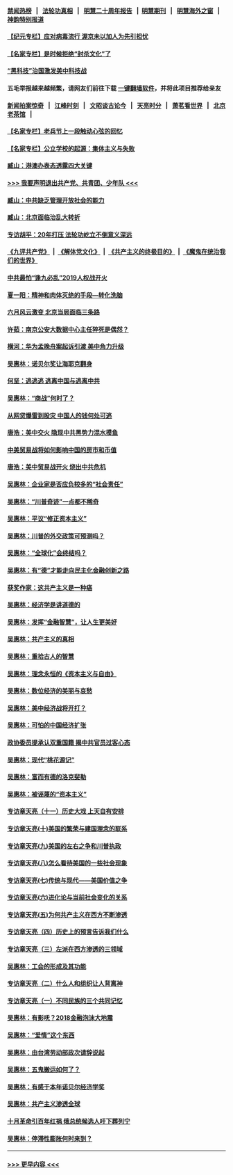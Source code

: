 #### [禁闻热榜](热点新闻.md?=0)  &nbsp;&nbsp;|&nbsp;&nbsp; [法轮功真相](https://github.com/gfw-breaker/truth/blob/master/README.md?=0) &nbsp;&nbsp;|&nbsp;&nbsp; [明慧二十周年报告](https://github.com/gfw-breaker/mh-reports/blob/master/README.md?=0) &nbsp;&nbsp;|&nbsp;&nbsp;[明慧期刊](https://github.com/gfw-breaker/mh-qikan) &nbsp;&nbsp;|&nbsp;&nbsp; [明慧海外之窗](https://github.com/gfw-breaker/mh-news/blob/master/README.md?=0) &nbsp;&nbsp;|&nbsp;&nbsp; [神韵特别报道](https://github.com/gfw-breaker/mh-news/blob/master/shenyun.md?=0)
#### [【纪元专栏】应对病毒流行 渥京未以加人为先引担忧](../pages/nsc423/n11875714.md?t=03142202) 
#### [【名家专栏】是时候拒绝“封杀文化”了](../pages/nsc423/n11814093.md?t=03142202) 
#### [“黑科技”治国激发美中科技战](../pages/nsc423/n11638056.md?t=03142202) 
#### 五毛举报越来越频繁，请网友们前往下载 [一键翻墙软件](https://github.com/gfw-breaker/ssr-accounts)，并将此项目推荐给亲友
#### [新闻拍案惊奇](https://github.com/gfw-breaker/banned-news/blob/master/pages/link4.md) &nbsp;&nbsp;|&nbsp;&nbsp; [江峰时刻](https://github.com/gfw-breaker/banned-news/blob/master/pages/link4.md) &nbsp;&nbsp;|&nbsp;&nbsp; [文昭谈古论今](https://github.com/gfw-breaker/banned-news/blob/master/pages/link4.md) &nbsp;&nbsp;|&nbsp;&nbsp; [天亮时分](https://github.com/gfw-breaker/banned-news/blob/master/pages/link4.md) &nbsp;&nbsp;|&nbsp;&nbsp; [萧茗看世界](https://github.com/gfw-breaker/banned-news/blob/master/pages/link4.md) &nbsp;&nbsp;|&nbsp;&nbsp; [北京老茶馆](https://github.com/gfw-breaker/banned-news/blob/master/pages/link4.md) &nbsp;&nbsp;|&nbsp;&nbsp; 
#### [【名家专栏】老兵节上一段触动心弦的回忆](../pages/nsc423/n11646016.md?t=03142202) 
#### [【名家专栏】公立学校的起源：集体主义与失败](../pages/nsc423/n11601833.md?t=03142202) 
#### [臧山：港澳办表态透露四大关键](../pages/nsc423/n11421628.md?t=03142202) 
#### [>>> 我要声明退出共产党、共青团、少年队 <<<](https://github.com/begood0513/goodnews/blob/master/quit/letter.md) 
#### [臧山：中共缺乏管理开放社会的能力](../pages/nsc423/n11407457.md?t=03142202) 
#### [臧山：北京面临治乱大转折](../pages/nsc423/n11406895.md?t=03142202) 
#### [专访胡平：20年打压 法轮功屹立不倒意义深远](../pages/nsc423/n11398800.md?t=03142202) 
#### [《九评共产党》](https://github.com/begood0513/9ping.md/blob/master/README.md) &nbsp;|&nbsp; [《解体党文化》](../../../../jtdwh.md/blob/master/README.md)  &nbsp;|&nbsp; [《共产主义的终极目的》](../../../../gczydzjmd.md/blob/master/README.md) &nbsp;|&nbsp; [《魔鬼在统治我们的世界》](../../../../mgztzwmdsj.md/blob/master/README.md) 
#### [中共最怕“逢九必乱”2019人权战开火](../pages/nsc423/n11385248.md?t=03142202) 
#### [夏一阳：精神和肉体灭绝的手段—转化洗脑](../pages/nsc423/n11368250.md?t=03142202) 
#### [六月风云激变 北京当局面临三条路](../pages/nsc423/n11313668.md?t=03142202) 
#### [许茹：南京公安大数据中心主任猝死是偶然？](../pages/nsc423/n11064744.md?t=03142202) 
#### [横河：华为孟晚舟案起诉引渡 美中角力升级](../pages/nsc423/n11027230.md?t=03142202) 
#### [吴惠林：诺贝尔奖让海耶克翻身](../pages/nsc423/n10890049.md?t=03142202) 
#### [何坚：逃逃逃 逃离中国与逃离中共](../pages/nsc423/n10592891.md?t=03142202) 
#### [吴惠林：“商战”何时了？](../pages/nsc423/n10573558.md?t=03142202) 
#### [从网贷爆雷到股灾 中国人的钱何处可逃](../pages/nsc423/n10572800.md?t=03142202) 
#### [唐浩：美中交火 隐现中共黑势力混水摸鱼](../pages/nsc423/n10544040.md?t=03142202) 
#### [中美贸易战将如何影响中国的房市和币值](../pages/nsc423/n10543697.md?t=03142202) 
#### [唐浩：美中贸易战开火 烧出中共危机](../pages/nsc423/n10540126.md?t=03142202) 
#### [吴惠林：企业家是否应负较多的“社会责任”](../pages/nsc423/n10535022.md?t=03142202) 
#### [吴惠林：“川普奇迹”一点都不稀奇](../pages/nsc423/n10512808.md?t=03142202) 
#### [吴惠林：平议“修正资本主义”](../pages/nsc423/n10495724.md?t=03142202) 
#### [吴惠林：川普的外交政策可预测吗？](../pages/nsc423/n10462387.md?t=03142202) 
#### [吴惠林：“全球化”会终结吗？](../pages/nsc423/n10452838.md?t=03142202) 
#### [吴惠林：有“德”才能走向民主化金融创新之路](../pages/nsc423/n10432292.md?t=03142202) 
#### [获奖作家：这共产主义是一种癌](../pages/nsc423/n10431541.md?t=03142202) 
#### [吴惠林：经济学是讲道德的](../pages/nsc423/n10398014.md?t=03142202) 
#### [吴惠林：发挥“金融智慧”，让人生更美好](../pages/nsc423/n10375019.md?t=03142202) 
#### [吴惠林：共产主义的真相](../pages/nsc423/n10351394.md?t=03142202) 
#### [吴惠林：重拾古人的智慧](../pages/nsc423/n10337691.md?t=03142202) 
#### [吴惠林：理念永恒的《资本主义与自由》](../pages/nsc423/n10316274.md?t=03142202) 
#### [吴惠林：数位经济的美丽与哀愁](../pages/nsc423/n10292946.md?t=03142202) 
#### [吴惠林：美中经济战将开打？](../pages/nsc423/n10258825.md?t=03142202) 
#### [吴惠林：可怕的中国经济扩张](../pages/nsc423/n10219147.md?t=03142202) 
#### [政协委员提承认双重国籍 揭中共官员过客心态](../pages/nsc423/n10208809.md?t=03142202) 
#### [吴惠林：现代“桃花源记”](../pages/nsc423/n10185234.md?t=03142202) 
#### [吴惠林：富而有德的洛克斐勒](../pages/nsc423/n10142264.md?t=03142202) 
#### [吴惠林：被诬蔑的“资本主义”](../pages/nsc423/n10124816.md?t=03142202) 
#### [专访章天亮（十一）历史大戏 上天自有安排](../pages/nsc423/n10094905.md?t=03142202) 
#### [专访章天亮(十)美国的繁荣与建国理念的联系](../pages/nsc423/n10094899.md?t=03142202) 
#### [专访章天亮(九)美国的左右之争和川普执政](../pages/nsc423/n10094889.md?t=03142202) 
#### [专访章天亮(八)怎么看待美国的一些社会现象](../pages/nsc423/n10094857.md?t=03142202) 
#### [专访章天亮(七)传统与现代——美国价值之争](../pages/nsc423/n10093140.md?t=03142202) 
#### [专访章天亮(六)进化论与当前社会变化的关系](../pages/nsc423/n10092036.md?t=03142202) 
#### [专访章天亮(五)为何共产主义在西方不断渗透](../pages/nsc423/n10083620.md?t=03142202) 
#### [专访章天亮（四）历史上的预言告诉我们什么](../pages/nsc423/n10083606.md?t=03142202) 
#### [专访章天亮（三）左派在西方渗透的三领域](../pages/nsc423/n10081115.md?t=03142202) 
#### [吴惠林：工会的形成及其功能](../pages/nsc423/n10080633.md?t=03142202) 
#### [专访章天亮（二）什么人和组织让人背离神](../pages/nsc423/n10076637.md?t=03142202) 
#### [专访章天亮（一）不同民族的三个共同记忆](../pages/nsc423/n10074188.md?t=03142202) 
#### [吴惠林：有影呒？2018金融泡沫大地震](../pages/nsc423/n10040534.md?t=03142202) 
#### [吴惠林：“爱情”这个东西](../pages/nsc423/n10019423.md?t=03142202) 
#### [吴惠林：由台湾劳动部政次请辞说起](../pages/nsc423/n9979679.md?t=03142202) 
#### [吴惠林：五鬼搬运如何了？](../pages/nsc423/n9925338.md?t=03142202) 
#### [吴惠林：有感于本年诺贝尔经济学奖](../pages/nsc423/n9871883.md?t=03142202) 
#### [吴惠林：共产主义渗透全球](../pages/nsc423/n9812748.md?t=03142202) 
#### [十月革命引百年红祸 俄总统候选人吁下葬列宁](../pages/nsc423/n9810182.md?t=03142202) 
#### [吴惠林：停滞性膨胀何时来到？](../pages/nsc423/n9764136.md?t=03142202) 

----
#### [ >>> 更早内容 <<< ](../indexes/nsc423-earlier.md)
